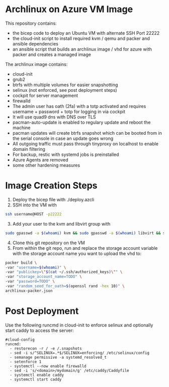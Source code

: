 # Archlinux on Azure VM Image

This repository contains:
* the bicep code to deploy an Ubuntu VM with alternate SSH Port 22222
* the cloud-init script to install required kvm / qemu and packer and ansible dependencies
* an ansible script that builds an archlinux image / vhd for azure with packer and creates a managed image

The archlinux image contains:
* cloud-init
* grub2
* btrfs with multiple volumes for easier snapshotting
* selinux (not enforced, see post deployment steps)
* cockpit for server management 
* firewalld
* The admin user has oath (2fa) with a totp activated and requires username + password + totp for logging in via cockpit
* It will use quad9 dns with DNS over TLS
* pacman-auto-update is enabled to regulary update and reboot the machine
* pacman updates will create btrfs snapshot which can be booted from in the serial console in case an update goes wrong
* All outgoing traffic must pass through tinyproxy on localhost to enable domain filtering
* For backup, restic with systemd jobs is preinstalled
* Azure Agents are removed
* some other hardening measures

# Image Creation Steps
1. Deploy the bicep file with ./deploy.azcli
2. SSH into the VM with 
```bash
ssh username@HOST -p22222
```
3. Add your user to the kvm and libvirt group with 
```bash
sudo gpasswd -a $(whoami) kvm && sudo gpasswd -a $(whoami) libvirt && sudo reboot now
```
4. Clone this git repository on the VM
5. From within the git repo, run and replace the storage account variable with the storage account name you want to upload the vhd to:
```bash
packer build \
-var "username=$(whoami)" \
-var "publickey=\"$(cat ~/.ssh/authorized_keys)\"" \
-var "storage_account_name=TODO" \
-var "password=TODO" \
-var "random_seed_for_oath=$(openssl rand -hex 10)" \
archlinux-packer.json
```

# Post Deployment

Use the following runcmd in cloud-init to enforce selinux and optionally start caddy to access the server:

```
#cloud-config
runcmd:
  - restorecon -r / -e /.snapshots
  - sed -i s/^SELINUX=.*$/SELINUX=enforcing/ /etc/selinux/config
  - semanage permissive -a systemd_resolved_t
  - setenforce 1
  - systemctl --now enable firewalld
  - sed -i 's/<domain>/mydomain/g' /etc/caddy/Caddyfile
  - systemctl enable caddy
  - systemctl start caddy
```